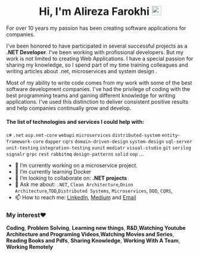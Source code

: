 <h1 align="center">Hi, I'm Alireza Farokhi <img src="https://media.giphy.com/media/hvRJCLFzcasrR4ia7z/giphy.gif" width="25px"></h1>

<p>For over 10 years my passion has been creating software applications for companies.</p>

<p>I've been honored to have participated in several successful projects as a <b>.NET Developer</b>. I've been working with profissional developers. But my work is not limited to creating Web Applications. I have a special passion for sharing my knowledge, so I spend part of my time training colleagues and writing articles about .net, microservices and system design .</p>

<p>Most of my ability to write code comes from my work with some of the best software development companies. I've had the privilege of coding with the best programming teams and gaining different knowledge for writing applications. I've used this distinction to deliver consistent positive results and help companies continually grow and develop.</p>

<h4>The list of technologies and services I could help with:</h4>

`c#` `.net` `asp.net-core` `webapi` `microservices` `distributed-system` `entity-framework-core` `dapper` `cqrs` `domain-driven-design` `system-design` `sql-server` `unit-testing` `integration-testing` `xunit` `mediatr` `visual-studio` `git` `serilog` `signalr` `grpc` `rest` `rabbitmq` `design-patterns` `solid` `oop` ...

</p>

- 🔭 I’m currently working on a microservice project.
- 🌱 I’m currently learning Docker
- 👯 I’m looking to collaborate on: **.NET projects**
- 💬 Ask me about: `.NET`, `Clean Architecture`,`Onion Architecture`,`TDD`,`Distributed Systems`, `Microservices`, `DDD`, `CQRS`,
- 📫 How to reach me: [LinkedIn](https://www.linkedin.com/in/alirezafarokhi/), [Medium](https://alirezafarokhi.medium.com/) and [Email](arffarokhi166@gmail.com) 

### My interest❤️ 

**Coding**, **Problem Solving**, **Learning new things**, **R&D**,**Watching Youtube Architecture and Programing Videos**,**Watching Movies and Series**, **Reading Books and Pdfs**, **Sharing Knowledge**, **Working With A Team**, **Working Remotely**
